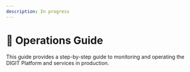 ```yaml
---
description: In progress
---
```


# 🔄 Operations Guide

This guide provides a step-by-step guide to monitoring and operating the DIGIT Platform and services in production.

